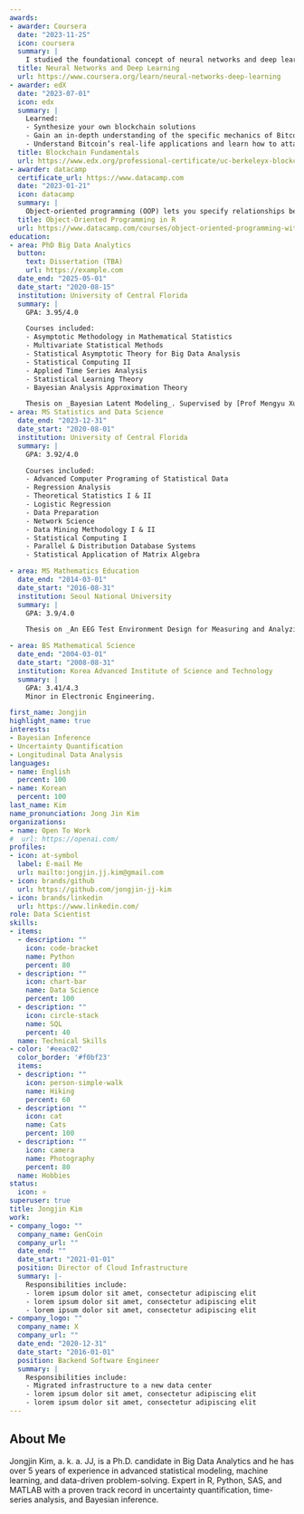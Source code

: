 ```yaml
---
awards:
- awarder: Coursera
  date: "2023-11-25"
  icon: coursera
  summary: |
    I studied the foundational concept of neural networks and deep learning. By the end, I was familiar with the significant technological trends driving the rise of deep learning; build, train, and apply fully connected deep neural networks; implement efficient (vectorized) neural networks; identify key parameters in a neural network’s architecture; and apply deep learning to your own applications.
  title: Neural Networks and Deep Learning
  url: https://www.coursera.org/learn/neural-networks-deep-learning
- awarder: edX
  date: "2023-07-01"
  icon: edx
  summary: |
    Learned:
    - Synthesize your own blockchain solutions
    - Gain an in-depth understanding of the specific mechanics of Bitcoin
    - Understand Bitcoin’s real-life applications and learn how to attack and destroy Bitcoin, Ethereum, smart contracts and Dapps, and alternatives to Bitcoin’s Proof-of-Work consensus algorithm
  title: Blockchain Fundamentals
  url: https://www.edx.org/professional-certificate/uc-berkeleyx-blockchain-fundamentals
- awarder: datacamp
  certificate_url: https://www.datacamp.com
  date: "2023-01-21"
  icon: datacamp
  summary: |
    Object-oriented programming (OOP) lets you specify relationships between functions and the objects that they can act on, helping you manage complexity in your code. This is an intermediate level course, providing an introduction to OOP, using the S3 and R6 systems. S3 is a great day-to-day R programming tool that simplifies some of the functions that you write. R6 is especially useful for industry-specific analyses, working with web APIs, and building GUIs.
  title: Object-Oriented Programming in R
  url: https://www.datacamp.com/courses/object-oriented-programming-with-s3-and-r6-in-r
education:
- area: PhD Big Data Analytics
  button:
    text: Dissertation (TBA)
    url: https://example.com
  date_end: "2025-05-01"
  date_start: "2020-08-15"
  institution: University of Central Florida
  summary: |
    GPA: 3.95/4.0

    Courses included:
    - Asymptotic Methodology in Mathematical Statistics
    - Multivariate Statistical Methods
    - Statistical Asymptotic Theory for Big Data Analysis
    - Statistical Computing II
    - Applied Time Series Analysis
    - Statistical Learning Theory
    - Bayesian Analysis Approximation Theory

    Thesis on _Bayesian Latent Modeling_. Supervised by [Prof Mengyu Xu](https://sciences.ucf.edu/statistics/person/mengyu-xu/). 
- area: MS Statistics and Data Science
  date_end: "2023-12-31"
  date_start: "2020-08-01"
  institution: University of Central Florida
  summary: |
    GPA: 3.92/4.0

    Courses included:
    - Advanced Computer Programing of Statistical Data
    - Regression Analysis
    - Theoretical Statistics I & II
    - Logistic Regression
    - Data Preparation
    - Network Science
    - Data Mining Methodology I & II
    - Statistical Computing I
    - Parallel & Distribution Database Systems
    - Statistical Application of Matrix Algebra

- area: MS Mathematics Education
  date_end: "2014-03-01"
  date_start: "2016-08-31"
  institution: Seoul National University
  summary: |
    GPA: 3.9/4.0

    Thesis on _An EEG Test Environment Design for Measuring and Analyzing the Brain on Mental Rotation Task_. Supervised by [Prof Hanhyuk Cho](https://www.researchgate.net/profile/Han-Cho).

- area: BS Mathematical Science
  date_end: "2004-03-01"
  date_start: "2008-08-31"
  institution: Korea Advanced Institute of Science and Technology
  summary: |
    GPA: 3.41/4.3
    Minor in Electronic Engineering.

first_name: Jongjin 
highlight_name: true
interests:
- Bayesian Inference
- Uncertainty Quantification
- Longitudinal Data Analysis
languages:
- name: English
  percent: 100
- name: Korean
  percent: 100
last_name: Kim
name_pronunciation: Jong Jin Kim
organizations:
- name: Open To Work
#  url: https://openai.com/
profiles:
- icon: at-symbol
  label: E-mail Me
  url: mailto:jongjin.jj.kim@gmail.com
- icon: brands/github
  url: https://github.com/jongjin-jj-kim
- icon: brands/linkedin
  url: https://www.linkedin.com/
role: Data Scientist
skills:
- items:
  - description: ""
    icon: code-bracket
    name: Python
    percent: 80
  - description: ""
    icon: chart-bar
    name: Data Science
    percent: 100
  - description: ""
    icon: circle-stack
    name: SQL
    percent: 40
  name: Technical Skills
- color: '#eeac02'
  color_border: '#f0bf23'
  items:
  - description: ""
    icon: person-simple-walk
    name: Hiking
    percent: 60
  - description: ""
    icon: cat
    name: Cats
    percent: 100
  - description: ""
    icon: camera
    name: Photography
    percent: 80
  name: Hobbies
status:
  icon: ⭐
superuser: true
title: Jongjin Kim
work:
- company_logo: ""
  company_name: GenCoin
  company_url: ""
  date_end: ""
  date_start: "2021-01-01"
  position: Director of Cloud Infrastructure
  summary: |-
    Responsibilities include:
    - lorem ipsum dolor sit amet, consectetur adipiscing elit
    - lorem ipsum dolor sit amet, consectetur adipiscing elit
    - lorem ipsum dolor sit amet, consectetur adipiscing elit
- company_logo: ""
  company_name: X
  company_url: ""
  date_end: "2020-12-31"
  date_start: "2016-01-01"
  position: Backend Software Engineer
  summary: |
    Responsibilities include:
    - Migrated infrastructure to a new data center
    - lorem ipsum dolor sit amet, consectetur adipiscing elit
    - lorem ipsum dolor sit amet, consectetur adipiscing elit
---
```


## About Me

Jongjin Kim, a. k. a. JJ, is a Ph.D. candidate in Big Data Analytics and he has over 5 years of experience in advanced statistical modeling, machine learning, and data-driven problem-solving. Expert in R, Python, SAS, and MATLAB with a proven track record in uncertainty quantification, time-series analysis, and Bayesian inference. 

